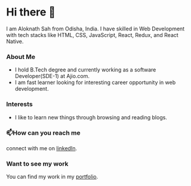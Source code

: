 # Hi there 👋 
I am Aloknath Sah from Odisha, India. I have skilled in Web Development with tech stacks like HTML, CSS, JavaScript, React, Redux, and React Native.

<!--
**Aloknath-sah/Aloknath-sah** is a ✨ _special_ ✨ repository because its `README.md` (this file) appears on your GitHub profile.

Here are some ideas to get you started:

- 🔭 I’m currently working on ...
- 🌱 I’m currently learning ...
- 👯 I’m looking to collaborate on ...
- 🤔 I’m looking for help with ...
- 💬 Ask me about ...
- 📫 How to reach me: ...
- 😄 Pronouns: ...
- ⚡ Fun fact: ...
-->

### About Me
* I hold B.Tech degree and currently working as a software Developer(SDE-1) at Ajio.com.
* I am fast learner looking for interesting career opportunity in web development.

### Interests
* I like to learn new things through browsing and reading blogs.

### 📫How can you reach me
connect with me on [linkedIn](https://www.linkedin.com/in/aloknath-sah-479509161).

### Want to see my work
You can find my work in my [portfolio](https://aloknath-sah.github.io).
